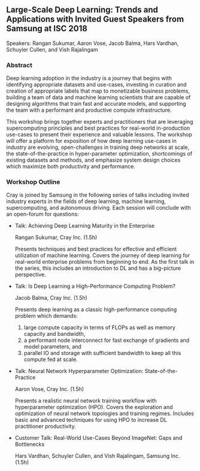 ## Large-Scale Deep Learning: Trends and Applications with Invited Guest Speakers from Samsung at ISC 2018

Speakers: Rangan Sukumar, Aaron Vose, Jacob Balma, Hars Vardhan, Schuyler Cullen, and Vish Rajalingam

### Abstract
Deep learning adoption in the industry is a journey that begins with identifying appropriate datasets and use-cases, investing in curation and creation of appropriate labels that map to monetizable business problems, building a team of data and machine learning scientists that are capable of designing algorithms that train fast and accurate models, and supporting the team with a performant and productive compute infrastructure.

This workshop brings together experts and practitioners that are leveraging supercomputing principles and best practices for real-world in-production use-cases to present their experience and valuable lessons. The workshop will offer a platform for exposition of how deep learning use-cases in industry are evolving, open-challenges in training deep networks at scale, the state-of-the-practice in hyper-parameter optimization, shortcomings of existing datasets and methods, and emphasize system design choices which maximize both productivity and performance.

### Workshop Outline
Cray is joined by Samsung in the following series of talks including invited industry experts in the fields of deep learning, machine learning, supercomputing, and autonomous driving. Each session will conclude with an open-forum for questions:

- Talk: Achieving Deep Learning Maturity in the Enterprise

  Rangan Sukumar, Cray Inc. (1.5h)

  Presents techniques and best practices for effective and efficient utilization of machine learning.
  Covers the journey of deep learning for real-world enterprise problems from beginning to end.
  As the first talk in the series, this includes an introduction to DL and has a big-picture perspective.

- Talk: Is Deep Learning a High-Performance Computing Problem?

  Jacob Balma, Cray Inc. (1.5h)

  Presents deep learning as a classic high-performance computing problem which demands:
    1. large compute capacity in terms of FLOPs as well as memory capacity and bandwidth,
    2. a performant node interconnect for fast exchange of gradients and model parameters, and
    3. parallel IO and storage with sufficient bandwidth to keep all this compute fed at scale.

- Talk: Neural Network Hyperparameter Optimization: State-of-the-Practice

  Aaron Vose, Cray Inc. (1.5h)

  Presents a realistic neural network training workflow with hyperparameter optimization (HPO).
  Covers the exploration and optimization of neural network topologies and training regimes.
  Includes basic and advanced techniques for using HPO to increase DL practitioner productivity.

- Customer Talk: Real-World Use-Cases Beyond ImageNet: Gaps and Bottlenecks

  Hars Vardhan, Schuyler Cullen, and Vish Rajalingam, Samsung Inc. (1.5h)
